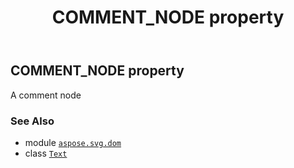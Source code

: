 ﻿---
title: COMMENT_NODE property
second_title: Aspose.SVG for Python via .NET API References
description: 
type: docs
weight: 280
url: /python-net/aspose.svg.dom/text/comment_node/
is_root: false
---

## COMMENT_NODE property


A comment node

### See Also
* module [`aspose.svg.dom`](../../)
* class [`Text`](/svg/python-net/aspose.svg.dom/text)
